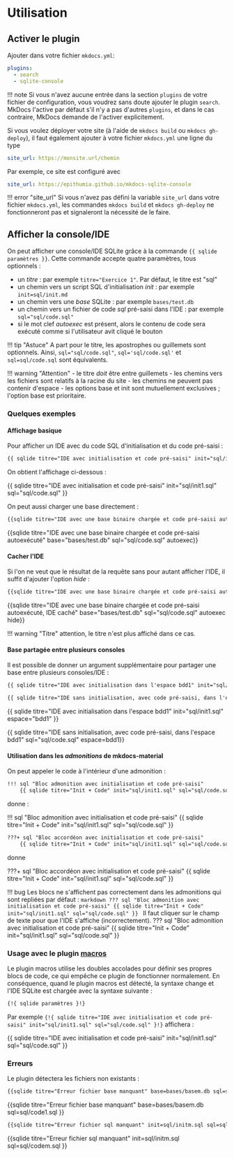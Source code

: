 # Utilisation

## Activer le plugin

Ajouter dans votre fichier `mkdocs.yml`:
```yaml
plugins:
  - search
  - sqlite-console
```

!!! note 
    Si vous n'avez aucune entrée dans la section `plugins` de votre fichier de configuration, 
    vous voudrez sans doute ajouter le plugin `search`. MkDocs l'active par défaut s'il n'y a pas 
    d'autres `plugins`, et dans le cas contraire, MkDocs demande de l'activer explicitement.

Si vous voulez déployer votre site (à l'aide de `mkdocs build` ou `mkdocs gh-deploy`), il faut également ajouter à votre
fichier `mkdocs.yml` une ligne du type
```yaml
site_url: https://monsite.url/chemin
```
Par exemple, ce site est configuré avec
```yaml
site_url: https://epithumia.github.io/mkdocs-sqlite-console
```

!!! error "site_url"
    Si vous n'avez pas défini la variable `site_url` dans votre fichier `mkdocs.yml`, les commandes 
    `mkdocs build` et `mkdocs gh-deploy` ne fonctionneront pas et signaleront la nécessité de le faire.

## Afficher la console/IDE

On peut afficher une console/IDE SQLite grâce à la commande `{{ sqlide paramètres }}`. Cette commande accepte quatre paramètres, tous optionnels :

- un *titre* : par exemple `titre="Exercice 1"`. Par défaut, le titre est "sql"
- un chemin vers un script SQL d'initialisation *init* : par exemple `init=sql/init.md`
- un chemin vers une *base* SQLite : par exemple `bases/test.db`
- un chemin vers un fichier de code *sql* pré-saisi dans l'IDE : par exemple `sql="sql/code.sql"`
- si le mot clef *autoexec* est présent, alors le contenu de code sera exécuté comme si l'utilisateur avit cliqué le bouton

!!! tip "Astuce"
    A part pour le titre, les apostrophes ou guillemets sont optionnels. Ainsi, `sql="sql/code.sql"`,
    `sql='sql/code.sql'` et `sql=sql/code.sql` sont équivalents.

!!! warning "Attention"
    - le titre *doit* être entre guillemets
    - les chemins vers les fichiers sont relatifs à la racine du site
    - les chemins ne peuvent pas contenir d'espace
    - les options base et init sont mutuellement exclusives ; l'option base est prioritaire. 

### Quelques exemples

#### Affichage basique

Pour afficher un IDE avec du code SQL d'initialisation et du code pré-saisi :
```markdown
{{ sqlide titre="IDE avec initialisation et code pré-saisi" init="sql/init1.sql" sql="sql/code.sql" }}
```

On obtient l'affichage ci-dessous :

{{ sqlide titre="IDE avec initialisation et code pré-saisi" init="sql/init1.sql" sql="sql/code.sql" }}

On peut aussi charger une base directement :

```markdown
{{sqlide titre="IDE avec une base binaire chargée et code pré-saisi autoexécuté" base="bases/test.db" sql="sql/code.sql" autoexec}}
```

{{sqlide titre="IDE avec une base binaire chargée et code pré-saisi autoexécuté" base="bases/test.db" sql="sql/code.sql" autoexec}}

#### Cacher l'IDE

Si l'on ne veut que le résultat de la requête sans pour autant afficher l'IDE, il suffit d'ajouter l'option *hide* :

```markdown
{{sqlide titre="IDE avec une base binaire chargée et code pré-saisi autoexécuté, IDE caché" base="bases/test.db" sql="sql/code.sql" autoexec hide}}
```

{{sqlide titre="IDE avec une base binaire chargée et code pré-saisi autoexécuté, IDE caché" base="bases/test.db" sql="sql/code.sql" autoexec hide}}

!!! warning "Titre"
    attention, le titre n'est plus affiché dans ce cas.

#### Base partagée entre plusieurs consoles

Il est possible de donner un argument supplémentaire pour partager une base entre plusieurs consoles/IDE :

```markdown
{{ sqlide titre="IDE avec initialisation dans l'espace bdd1" init="sql/init1.sql" espace="bdd1" }}

{{ sqlide titre="IDE sans initialisation, avec code pré-saisi, dans l'espace bdd1" sql="sql/code.sql" espace=bdd1}}
```

{{ sqlide titre="IDE avec initialisation dans l'espace bdd1" init="sql/init1.sql" espace="bdd1" }}

{{ sqlide titre="IDE sans initialisation, avec code pré-saisi, dans l'espace bdd1" sql="sql/code.sql" espace=bdd1}}

#### Utilisation dans les *admonitions* de mkdocs-material

On peut appeler le code à l'intérieur d'une admonition :

```markdown
!!! sql "Bloc admonition avec initialisation et code pré-saisi"
    {{ sqlide titre="Init + Code" init="sql/init1.sql" sql="sql/code.sql" }}
```

donne :

!!! sql "Bloc admonition avec initialisation et code pré-saisi"
    {{ sqlide titre="Init + Code" init="sql/init1.sql" sql="sql/code.sql" }}

```markdown
???+ sql "Bloc accordéon avec initialisation et code pré-saisi"
    {{ sqlide titre="Init + Code" init="sql/init1.sql" sql="sql/code.sql" }}
```
donne

???+ sql "Bloc accordéon avec initialisation et code pré-saisi"
    {{ sqlide titre="Init + Code" init="sql/init1.sql" sql="sql/code.sql" }}


!!! bug
    Les blocs ne s'affichent pas correctement dans les admonitions qui sont repliées par défaut :
    ```markdown
    ??? sql "Bloc admonition avec initialisation et code pré-saisi"
        {{ sqlide titre="Init + Code" init="sql/init1.sql" sql="sql/code.sql" }}
    ```
    Il faut cliquer sur le champ de texte pour que l'IDE s'affiche (incorrectement).
    ??? sql "Bloc admonition avec initialisation et code pré-saisi"
        {{ sqlide titre="Init + Code" init="sql/init1.sql" sql="sql/code.sql" }}

### Usage avec le plugin [macros](https://mkdocs-macros-plugin.readthedocs.io/en/latest/)

Le plugin macros utilise les doubles accolades pour définir ses propres blocs de code, ce qui empêche ce plugin de 
fonctionner normalement. En conséquence, quand le plugin macros est détecté, la syntaxe change et l'IDE SQLite est
chargée avec la syntaxe suivante :
```markdown
{!{ sqlide paramètres }!}
```
Par exemple `{!{ sqlide titre="IDE avec initialisation et code pré-saisi" init="sql/init1.sql" sql="sql/code.sql" }!}`
affichera :

{{ sqlide titre="IDE avec initialisation et code pré-saisi" init="sql/init1.sql" sql="sql/code.sql" }}

### Erreurs

Le plugin détectera les fichiers non existants :

```markdown
{{sqlide titre="Erreur fichier base manquant" base=bases/basem.db sql=sql/code1.sql }}

```

{{sqlide titre="Erreur fichier base manquant" base=bases/basem.db sql=sql/code1.sql }}

```markdown
{{sqlide titre="Erreur fichier sql manquant" init=sql/initm.sql sql=sql/codem.sql }}
```

{{sqlide titre="Erreur fichier sql manquant" init=sql/initm.sql sql=sql/codem.sql }}

